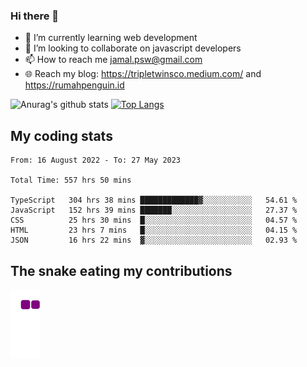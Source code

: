 ### Hi there 👋

<!--
**padepokanpenguin/padepokanpenguin** is a ✨ _special_ ✨ repository because its `README.md` (this file) appears on your GitHub profile.
-->

- 🌱 I’m currently learning  web development
- 👯 I’m looking to collaborate on javascript developers
- 📫 How to reach me jamal.psw@gmail.com
- 🌐 Reach my blog:
   https://tripletwinsco.medium.com/ and
   https://rumahpenguin.id

![Anurag's github stats](https://github-readme-stats.vercel.app/api?username=padepokanpenguin&count_private=true&disable_animations=false&show_icons=true&theme=default)
[![Top Langs](https://github-readme-stats.vercel.app/api/top-langs/?username=padepokanpenguin&theme=default&layout=compact)](https://github.com/padepokanpenguin)

## My coding stats

<!--START_SECTION:waka-->

```text
From: 16 August 2022 - To: 27 May 2023

Total Time: 557 hrs 50 mins

TypeScript   304 hrs 38 mins █████████████▓░░░░░░░░░░░   54.61 %
JavaScript   152 hrs 39 mins ███████░░░░░░░░░░░░░░░░░░   27.37 %
CSS          25 hrs 30 mins  █░░░░░░░░░░░░░░░░░░░░░░░░   04.57 %
HTML         23 hrs 7 mins   █░░░░░░░░░░░░░░░░░░░░░░░░   04.15 %
JSON         16 hrs 22 mins  ▓░░░░░░░░░░░░░░░░░░░░░░░░   02.93 %
```

<!--END_SECTION:waka-->


## The snake eating my contributions
![snake gif](https://github.com/padepokanpenguin/padepokanpenguin/blob/output/github-contribution-grid-snake.gif)
